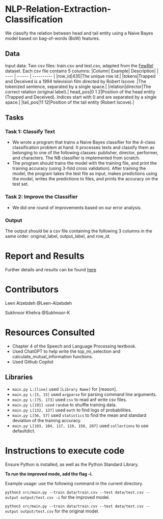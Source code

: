# NLP-Relation-Extraction-Classification
We classify the relation between head and tail entity using a Naive Bayes model based on bag-of-words (BoW) features.

## Data
Input data: Two csv files: train.csv and test.csv, adapted from the [FewRel](https://www.aclweb.org/anthology/D18-1514) dataset.
  Each csv file contains 5 columns: 
  |Column| Example| Description|
  | ---- | ------ | ---------- |
  |row_id|435|The unique row id.|
  |tokens|Trapped and Deceived is a 1994 television film directed by Robert Iscove .|The tokenized sentence, separated by a single space.|
  |relation|director|The correct relation (original label).|
  head_pos|0 1 2|Position of the head entity (Trapped and Deceived). Indices start with 0 and are separated by a single space.|
  |tail_pos|11 12|Position of the tail entity (Robert Iscove).|

## Tasks
### Task 1: Classify Text
  - We wrote a program that trains a Naive Bayes classifier for the 4-class classification problem at hand. It processes texts and classify them as belonging to one of the following classes: publisher, director, performer, and characters. The NB classifier is implemented from scratch.
  - The program should trains the model with the training file, and print the training accuracy (using 3-fold cross validation). After training the model, the program takes the test file as input, makes predictions using the model, writes the predictions to files, and prints the accuracy on the test set.

### Task 2: Improve the Classifier
  - We did one round of improvements based on our error analysis. 

### Output
The output should be a csv file containing the following 3 columns in the same order: original_label, output_label, and row_id.

# Report and Results
Further details and results can be found [here](https://github.com/Leen-Alzebdeh/NLP-Relation-Extraction-Classification/blob/main/REPORT.md)

# Contributors

Leen Alzebdeh  @Leen-Alzebdeh

Sukhnoor Khehra @Sukhnoor-K

# Resources Consulted

- Chapter 4 of the Speech and Language Processing textbook.
- Used ChatGPT to help write the top_mi_selection and calculate_mutual_information functions.
- Used Github Copilot

## Libraries

* `main.py L:[line]` used `[Library Name]` for [reason].
* `main.py L:[5, 15]` used `argparse` for parsing command line arguments.
* `main.py L:[75, 173]` used `csv` to read anf write csv files.
* `main.py L[191] used` `random` to shuffle training data.
* `main.py L[132, 137]` used `math` to find logs of probabilities.
* `main.py L[56, 57]` used `statistics` to find the mean and standard deviation of the training accuracy.
* `main.py L[103, 104, 117, 119, 150, 207]` used `collections` to use defaultdict.
  
# Instructions to execute code

Ensure Python is installed, as well as the Python Standard Library.

**To run the improved mode, add the flag -i.**

Example usage: use the following command in the current directory.

`python3 src/main.py --train data/train.csv --test data/test.csv --output output/test.csv -i` for the improved model.

`python3 src/main.py --train data/train.csv --test data/test.csv --output output/test.csv` for the original model.

